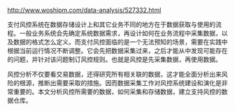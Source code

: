 http://www.woshipm.com/data-analysis/527332.html


支付风控系统在数据存储设计上和其它业务不同的地方在于数据获取与使用的流程。一般业务系统会先确定系统数据需求，再设计如何在业务流程中采集数据，以及数据的格式怎么定义。而支付风控面临的是一个无法预知的场景，需要在实践中根据当前运行情况不断调整。它会先把数据采集过来，之后才能从中发现可能存在的问题，并针对该问题制订风控规则。也就是风控是先采集数据，再使用数据。

风控分析不仅要看交易数据，还得研究所有相关联的数据，这才能全面分析出来风险的根源，推断出需要采取的措施。因而数据采集工作对风控系统建设和演化是非常重要的。本文分析风控所需要的数据，如何采集和存储数据，建立支持风控的数据仓库。
